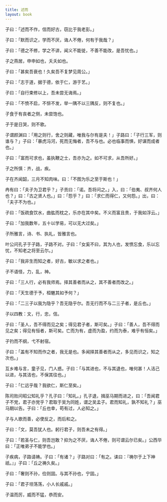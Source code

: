 ```yaml
---
title: 述而
layout: book
---
```


子曰：「述而不作，信而好古，窃比于我老彭。」

子曰：「默而识之，学而不厌，诲人不倦，何有于我哉？」

子曰：「德之不修，学之不讲，闻义不能徙，不善不能改，是吾忧也。」

子之燕居，申申如也，夭夭如也。

子曰：「甚矣吾衰也！久矣吾不复梦见周公。」

子曰：「志于道，据于德，依于仁，游于艺。」

子曰：「自行束修以上，吾未尝无诲焉。」

子曰：「不愤不启，不悱不发，举一隅不以三隅反，则不复也。」

子食于有丧者之侧，未尝饱也。

子于是日哭，则不歌。

子谓颜渊曰：「用之则行，舍之则藏，唯我与尔有是夫！」子路曰：「子行三军，则谁与？」子曰：「暴虎冯河，死而无悔者，吾不与也。必也临事而惧，好谋而成者也。」

子曰：「富而可求也，虽执鞭之士，吾亦为之。如不可求，从吾所好。」

子之所慎：齐，战，疾。

子在齐闻韶，三月不知肉味。曰：「不图为乐之至于斯也！」

冉有曰：「夫子为卫君乎？」子贡曰：「诺。吾将问之。」入，曰：「伯夷、叔齐何人也？」曰：「古之贤人也。」曰：「怨乎？」曰：「求仁而得仁，又何怨。」出，曰：「夫子不为也。」

子曰：「饭疏食饮水，曲肱而枕之，乐亦在其中矣。不义而富且贵，于我如浮云。」

子曰：「加我数年，五十以学易，可以无大过矣。」

子所雅言，诗、书、执礼，皆雅言也。

叶公问孔子于子路，子路不对。子曰：「女奚不曰，其为人也，发愤忘食，乐以忘忧，不知老之将至云尔。」

子曰：「我非生而知之者，好古，敏以求之者也。」

子不语怪，力，乱，神。

子曰：「三人行，必有我师焉。择其善者而从之，其不善者而改之。」

子曰：「天生德于予，桓魋其如予何？」

子曰：「二三子以我为隐乎？吾无隐乎尔。吾无行而不与二三子者，是丘也。」

子以四教：文，行，忠，信。

子曰：「圣人，吾不得而见之矣；得见君子者，斯可矣。」子曰：「善人，吾不得而见之矣；得见有恒者，斯可矣。亡而为有，虚而为盈，约而为泰，难乎有恒矣。」

子钓而不纲，弋不射宿。

子曰：「盖有不知而作之者，我无是也。多闻择其善者而从之，多见而识之，知之次也。」

互乡难与言，童子见，门人惑。子曰：「与其进也，不与其退也，唯何甚！人洁己以进，与其洁也，不保其往也。」

子曰：「仁远乎哉？我欲仁，斯仁至矣。」

陈司败问昭公知礼乎？孔子曰：「知礼。」孔子退，揖巫马期而进之，曰：「吾闻君子不党，君子亦党乎？君取于吴为同姓，谓之吴孟子。君而知礼，孰不知礼？」巫马期以告。子曰：「丘也幸，苟有过，人必知之。」

子与人歌而善，必使反之，而后和之。

子曰：「文，莫吾犹人也。躬行君子，则吾未之有得。」

子曰：「若圣与仁，则吾岂敢？抑为之不厌，诲人不倦，则可谓云尔已矣。」公西华曰：「正唯弟子不能学也。」

子疾病，子路请祷。子曰：「有诸？」子路对曰：「有之。诔曰：『祷尔于上下神祇。』」子曰：「丘之祷久矣。」

子曰：「奢则不孙，俭则固。与其不孙也，宁固。」

子曰：「君子坦荡荡，小人长戚戚。」

子温而厉，威而不猛，恭而安。

